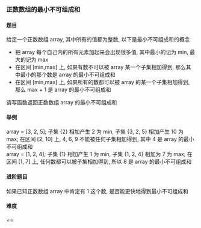 ### 正数数组的最小不可组成和

#### 题目
给定一个正数数组 array, 其中所有的值都为整数, 以下是最小不可组成和的概念
- 把 array 每个自己内的所有元素加起来会出现很多值, 其中最小的记为 min, 最大的记为 max
- 在区间 [min,max] 上, 如果有数不可以被 array 某一个子集相加得到, 那么其中最小的那个数是 array 的最小不可组成和
- 在区间 [min,max] 上, 如果所有的数都可以被 array 的某一个子集相加得到, 那么 max + 1 是 array 的最小不可组成和

请写函数返回正数数组 array 的最小不可组成和

#### 举例
array = [3, 2, 5]; 子集 {2} 相加产生 2 为 min, 子集 {3, 2, 5} 相加产生 10 为 max; 在区间 [2, 10] 上, 4, 6, 9 不能被任何子集相加得到, 其中 4 是 array 的最小不可组成和  
array = [1, 2, 4]; 子集 {1} 相加产生 1 为 min, 子集 {1, 2, 4} 相加为 7 为 max; 在区间 [1, 7] 上, 任何数都可以被子集相加得到, 所以 8 是 array 的最小不可组成和

#### 进阶题目
如果已知正数数组 array 中肯定有 1 这个数, 是否能更快地得到最小不可组成和

#### 难度
:star::star:
